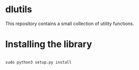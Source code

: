 # dlutils
This repository contains a small collection of utility functions.

# Installing the library
```shell

sudo python3 setup.py install
```
